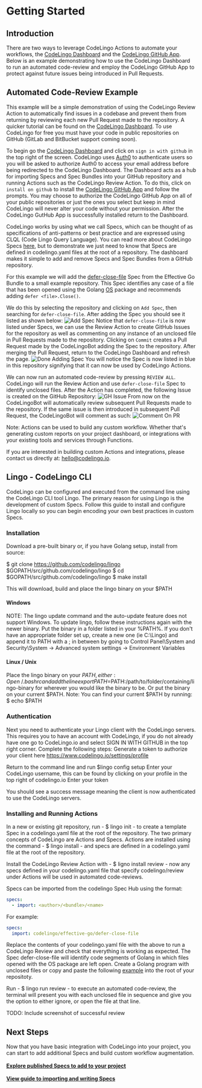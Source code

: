 # Getting Started

## Introduction

There are two ways to leverage CodeLingo Actions to automate your workflows, the [CodeLingo Dashboard](https://www.codelingo.io/dashboard) and the [CodeLingo GitHub App](https://github.com/apps/codelingo). Below is an example demonstrating how to use the CodeLingo Dashboard to run an automated code-review and employ the CodeLingo GitHub App to protect against future issues being introduced in Pull Requests.

## Automated Code-Review Example

This example will be a simple demonstration of using the CodeLingo Review Action to automatically find issues in a codebase and prevent them from returning by reviewing each new Pull Request made to the repository. A quicker tutorial can be found on the [CodeLingo Dashboard](https://www.codelingo.io/dashboard). To use CodeLingo for free you must have your code in public repositories on GitHub (GitLab and BitBucket support coming soon).

To begin go the [CodeLingo Dashboard](https://www.codelingo.io/dashboard) and click on `sign in with github` in the top right of the screen. CodeLingo uses [Auth0](https://auth0.com/) to authenticate users so you will be asked to authorize Auth0 to access your email address before being redirected to the CodeLingo Dashboard. The Dashboard acts as a hub for importing Specs and Spec Bundles into your GitHub repository and running Actions such as the CodeLingo Review Action. To do this, click on `install on github` to install the [CodeLingo GitHub App](https://github.com/apps/codelingo) and follow the prompts. You may choose to authorize the CodeLingo GitHub App on all of your public repositories or just the ones you select but keep in mind CodeLingo will never alter your code without your permission. After the CodeLingo GutHub App is successfully installed return to the Dashboard.

CodeLingo works by using what we call Specs, which can be thought of as specifications of anti-patterns or best practice and are expressed using CLQL (Code Lingo Query Language). You can read more about CodeLingo Specs [here](concepts/specs.md), but to demonstrate we just need to know that Specs are defined in codelingo.yaml files at the root of a repository. The dashboard makes it simple to add and remove Specs and Spec Bundles from a GitHub repository.

For this example we will add the [defer-close-file](https://www.codelingo.io/specs/codelingo/effective-go/defer-close-file) Spec from the Effective Go Bundle to a small example repository. This Spec identifies any case of a file that has been opened using the Golang [OS](https://golang.org/pkg/os/) package and recommends adding `defer <file>.Close()`. 

We do this by selecting the repository and clicking on `Add Spec`, then searching for `defer-close-file`. After adding the Spec you should see it listed as shown below:
![Add Spec](img/add-defer.png)
Notice that `defer-close-file` is now listed under Specs, we can use the Review Action to create GitHub Issues for the repository as well as commenting on any instance of an unclosed file in Pull Requests made to the repository. Clicking on `Commit` creates a Pull Request made by the CodeLingoBot adding the Spec to the repository. After merging the Pull Request, return to the CodeLingo Dashboard and refresh the page.
![Done Adding Spec](img/done-adding-defer.png)
You will notice the Spec is now listed in blue in this repository signifying that it can now be used by CodeLingo Actions.

We can now run an automated code-review by pressing `REVIEW ALL`. CodeLingo will run the Review Action and use `defer-close-file` Spec to identify unclosed files. After the Action has completed, the following Issue is created on the GitHub Repository:
![GH Issue](img/gh-issue.png)
From now on the CodeLingoBot will automatically review subsequent Pull Requests made to the repository. If the same issue is then introduced in subsequent Pull Request, the CodeLingoBot will comment as such:
![Comment On PR](img/pr-comment.png)


Note: Actions can be used to build any custom workflow. Whether that's generating custom reports on your project dashboard, or integrations with your existing tools and services through Functions.

If you are interested in building custom Actions and integrations, please contact us directly at:
 [hello@codelingo.io](hello@codelingo.io).


## Lingo - CodeLingo CLI

CodeLingo can be configured and executed from the command line using the CodeLingo CLI tool Lingo. The primary reason for using Lingo is the development of custom Specs. Follow this guide to install and configure Lingo locally so you can begin encoding your own best practices in custom Specs.

### Installation

Download a pre-built binary or, if you have Golang setup, install from source:

$ git clone https://github.com/codelingo/lingo $GOPATH/src/github.com/codelingo/lingo
$ cd $GOPATH/src/github.com/codelingo/lingo
$ make install

This will download, build and place the lingo binary on your $PATH

#### Windows

NOTE: The lingo update command and the auto-update feature does not support Windows. To update lingo, follow these instructions again with the newer binary.
Put the binary in a folder listed in your %PATH%. If you don't have an appropriate folder set up, create a new one (ie C:\Lingo) and append it to PATH with a ; in between by going to Control Panel\System and Security\System -> Advanced system settings -> Environment Variables

#### Linux / Unix

Place the lingo binary on your $PATH, either:
Open ~/.bashrc and add the line export PATH=$PATH:/path/to/folder/containing/lingo-binary for wherever you would like the binary to be. Or put the binary on your current $PATH. Note: You can find your current $PATH by running:
$ echo $PATH
 
### Authentication

Next you need to authenticate your Lingo client with the CodeLingo servers. This requires you to have an account with CodeLingo, if you do not already have one go to CodeLingo.io and select SIGN IN WITH GITHUB in the top right corner. Complete the following steps:
Generate a token to authorize your client here https://www.codelingo.io/settings/profile

Return to the command line and run $lingo config setup
Enter your CodeLingo username, this can be found by clicking on your profile in the top right of codelingo.io
Enter your token

You should see a success message meaning the client is now authenticated to use the CodeLingo servers.

### Installing and Running Actions

In a new or existing git repository, run - $ lingo init -  to create a template Spec in a codelingo.yaml file at the root of the repository.
The two primary concepts of CodeLingo are Actions and Specs. Actions are installed using the command - $ lingo install <action> - and specs are defined in a codelingo.yaml file at the root of the repository. 

Install the CodeLingo Review Action with - $ ligno install review - now any specs defined in your codelingo.yaml file that specify codelingo/review under Actions will be used in automated code-reviews.

Specs can be imported from the codelingo Spec Hub using the format:

```yaml
specs:
  - import: <author>/<bundle>/<name>
```

For example:

```yaml
specs: 
  import: codelingo/effective-go/defer-close-file
```

Replace the contents of your codelingo.yaml file with the above to run a CodeLingo Review and check that everything is working as expected. The Spec defer-close-file will identify code segments of Golang in which files opened with the OS package are left open. Create a Golang program with unclosed files or copy and paste the following [example](https://github.com/codelingo/codelingo/blob/master/tenets/codelingo/effective-go/defer-close-file/test.go) into the root of your repositoty.

Run - $ lingo run review - to execute an automated code-review, the terminal will present you with each unclosed file in sequence and give you the option to either ignore, or open the file at that line.

TODO: Include screenshot of successful review

## Next Steps

Now that you have basic integration with CodeLingo into your project, you can start to add additional Specs and build custom workflow augmentation.
<br/><br/>
**[Explore published Specs to add to your project](https://www.codelingo.io/specs)**
<br/><br/>
**[View guide to importing and writing Specs](https://www.codelingo.io/docs/concepts/specs/)**
